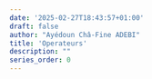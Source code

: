 ```yaml
---
date: '2025-02-27T18:43:57+01:00'
draft: false
author: "Ayédoun Châ-Fine ADEBI"
title: 'Operateurs'
description: ""
series_order: 0
---
```

